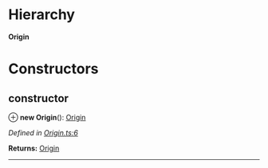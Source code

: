 

# Hierarchy

**Origin**

# Constructors

<a id="constructor"></a>

##  constructor

⊕ **new Origin**(): [Origin](_origin_.origin.md)

*Defined in [Origin.ts:6](https://github.com/polkadot-js/api/blob/1a47d55/packages/types/src/Origin.ts#L6)*

**Returns:** [Origin](_origin_.origin.md)

___

